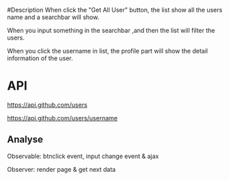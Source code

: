 #Description
When click the "Get All User" button, the list show all the users name and a searchbar will show.

When you input something in the searchbar ,and then the list will filter the users.

When you click the username in list, the profile part will show the detail information of the user.



# API

https://api.github.com/users

https://api.github.com/users/username



## Analyse

Observable: btnclick event, input change event & ajax

Observer: render page & get next data
